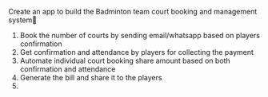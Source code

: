 Create an app to build the Badminton team court booking and management system🏸
1. Book the number of courts by sending email/whatsapp based on players confirmation 
2. Get confirmation and attendance by players for collecting the payment
3. Automate individual court booking share amount based on both confirmation and attendance
4. Generate the bill and share it to the players
5. 
